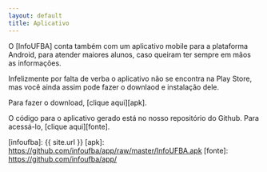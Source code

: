 ```yaml
---
layout: default
title: Aplicativo
---
```


O [InfoUFBA] conta também com um aplicativo mobile para a plataforma Android, para atender maiores alunos, caso queiram ter sempre em mãos as informações.

Infelizmente por falta de verba o aplicativo não se encontra na Play Store, mas você ainda assim pode fazer o downlaod e instalação dele.

Para fazer o download, [clique aqui][apk].

O código para o aplicativo gerado está no nosso repositório do Github. Para acessá-lo, [clique aqui][fonte].

[infoufba]: {{ site.url }}
[apk]: https://github.com/infoufba/app/raw/master/InfoUFBA.apk
[fonte]: https://github.com/infoufba/app/
